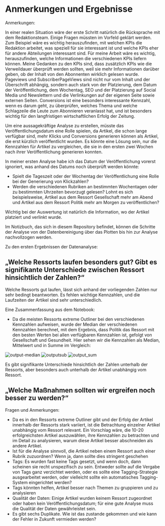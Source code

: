 # Anmerkungen und Ergebnisse

Anmerkungen:

In einer realen Situation wäre der erste Schritt natürlich die Rücksprache mit dem Redaktionsteam. Einige Fragen müssten im Vorfeld geklärt werden. Zum Beispiel wäre es wichtig herauszufinden, mit welchen KPIs die Redaktion arbeitet, was speziell für sie interessant ist und welche KPIs eher für andere Abteilungen interessant sind.
Für meine Arbeit wäre es wichtig, herauszufinden, welche Informationen die verschiedenen KPIs liefern können. Meine Gedanken zu den KPIs sind, dass zusätzlich KPIs wie die Verweildauer überprüft werden sollten, weil sie mehr Informationen darüber geben, ob der Inhalt von den Abonnenten wirklich gelesen wurde. Pageviews und SubscriberPageViews sind nicht nur vom Inhalt und der Überschrift abhängig, sondern auch stark von der Platzierung, dem Datum der Veröffentlichung, dem Wochentag, SEO und der Platzierung auf Social Media und Newslettern und die Verlinkungen auf der eigenen Seite sowie externen Seiten. Conversions ist eine besonders interessante Kennzahl, wenn es darum geht, zu überprüfen, welches Thema und welche Schlagzeile die Leute zum Abonnieren veranlasst hat, und ist besonders wichtig für den langfristigen wirtschaftlichen Erfolg der Zeitung.

Um eine aussagekräftige Analyse zu erstellen, müsste das Veröffentlichungsdatum eine Rolle spielen, da Artikel, die schon lange verfügbar sind, mehr Klicks und Conversions generieren können als Artikel, die erst kürzlich veröffentlicht wurden. Es könnte eine Lösung sein, nur die Kennzahlen für Artikel zu vergleichen, die sie in den ersten zwei Wochen nach ihrer Veröffentlichung generieren konnten. 

In meiner ersten Analyse habe ich das Datum der Veröffentlichung vorerst ignoriert, was anhand des Datums noch überprüft werden könnte:

  - Spielt die Tageszeit oder der Wochentag der Veröffentlichung eine Rolle bei der Generierung von Klickzahlen?
- Werden die verschiedenen Rubriken an bestimmten Wochentagen oder zu bestimmten Uhrzeiten bevorzugt gelesen? Lohnt es sich beispielsweise, Artikel aus dem Ressort Gesellschaft mehr am Abend und Artikel aus dem Ressort Politik mehr am Morgen zu veröffentlichen? 
 
 Wichtig bei der Auswertung ist natürlich die Information, wo der Artikel platziert und verlinkt wurde. 
 
Im Notizbuch, das sich in diesem Repository befindet, können die Schritte der Analyse von der Datenbereinigung über das Plotten bis hin zur Analyse nachvollzogen werden. 


Zu den ersten Ergebnissen der Datenanalyse:

## „Welche Ressorts laufen besonders gut? Gibt es signifikante Unterschiede zwischen Ressort hinsichtlich der Zahlen?“ 

Welche Ressorts gut laufen, lässt sich anhand der vorliegenden Zahlen nur sehr bedingt beantworten. Es fehlen wichtige Kennzahlen, und die Laufzeiten der Artikel sind sehr unterschiedlich. 

Eine Zusammenfassung aus dem Notebook: 
- Da die meisten Ressorts extreme Outliner bei den verschiedenen Kennzahlen aufweisen, wurde der Median der verschiedenen Kennzahlen berechnet, mit dem Ergebnis, dass Politik das Ressort mit den besten Werten bei allen verfügbaren Kennzahlen ist, gefolgt von Gesellschaft und Gesundheit.
Hier sehen wir die Kennzahlen als Median, Mittelwert und in Summe im Vergleich: 


![output-median](https://github.com/a-fritze/data-analyst-challenge/assets/118194705/1b52ad34-b9fc-4c70-86dd-e7292abb732a)
![outputsub](https://github.com/a-fritze/data-analyst-challenge/assets/118194705/10ee8c5e-a0a4-4845-8597-947c226afe70)
![output_sum](https://github.com/a-fritze/data-analyst-challenge/assets/118194705/63f27049-451c-48ca-b814-2031e5c71c29)

Es gibt signifikante Unterschiede hinsichtlich der Zahlen unterhalb der Ressorts, aber besonders auch unterhalb der Artikel unabhängig vom Ressort. 


## „Welche Maßnahmen sollten wir ergreifen noch besser zu werden?“ 

 Fragen und Anmerkungen: 
- Da es in den Ressorts extreme Outliner gibt und der Erfolg der Artikel innerhalb der Ressorts stark variiert, ist die Betrachtung einzelner Artikel unabhängig vom Ressort relevant. Ein Vorschlag wäre, die 10-20 erfolgreichsten Artikel auszuwählen, ihre Kennzahlen zu betrachten und im Detail zu analysieren, warum diese Artikel besser abschneiden als andere Artikel.
- Ist für die Analyse sinnvoll, die Artikel neben einem Ressort auch einer Rubrik zuzuordnen? Wenn ja, dann sollte dies stringent geschehen
- Tags: Es wurden fast keine Tags gesetzt, und wenn doch, dann scheinen sie recht unspezifisch zu sein. Entweder sollte auf die Vergabe von Tags ganz verzichtet werden, oder es sollte eine Tagging-Strategie ausgearbeitet werden, oder vielleicht sollte ein automatisches Tagging-System eingerichtet werden? 
 - Tags könnten helfen, Artikel besser nach Themen zu gruppieren und zu analysieren
 - Qualität der Daten: Einige Artikel wurden keinem Ressort zugeordnet oder haben kein Veröffentlichungsdatum; für eine gute Analyse muss die Qualität der Daten gewährleistet sein. 
- Es gibt sechs Duplikate. Wie ist das zustande gekommen und wie kann der Fehler in Zukunft vermieden werden? 
